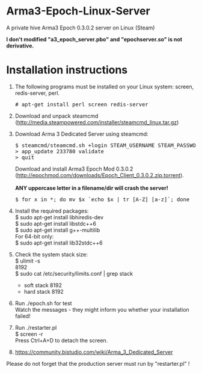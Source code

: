 # Arma3-Epoch-Linux-Server
A private hive Arma3 Epoch 0.3.0.2 server on Linux (Steam)

<b>
I don't modified "a3_epoch_server.pbo" and "epochserver.so" is not derivative.
</b>

# Installation instructions

1. The following programs must be installed on your Linux system: screen, redis-server, perl.
   <pre># apt-get install perl screen redis-server</pre>

2. Download and unpack steamcmd (http://media.steampowered.com/installer/steamcmd_linux.tar.gz)

3. Download Arma 3 Dedicated Server using steamcmd:
   <pre>
   $ steamcmd/steamcmd.sh +login STEAM_USERNAME STEAM_PASSWORD +force_install_dir /home/user/epoch
   > app_update 233780 validate
   > quit
   </pre>
   Download and install Arma3 Epoch Mod 0.3.0.2 (http://epochmod.com/downloads/Epoch_Client_0.3.0.2.zip.torrent).<br><br>
   <b>ANY uppercase letter in a filename/dir will crash the server!</b>
   <pre>
   $ for x in *; do mv $x `echo $x | tr [A-Z] [a-z]`; done
   </pre>

4. Install the required packages:<br>
   $ sudo apt-get install libhiredis-dev<br>
   $ sudo apt-get install libstdc++6<br>
   $ sudo apt-get install g++-multilib<br>
   For 64-bit only:<br>
   $ sudo apt-get install lib32stdc++6

5. Check the system stack size:<br>
   $ ulimit -s<br>
   8192<br>
   $ sudo cat /etc/security/limits.conf | grep stack<br>
   *   soft  stack  8192<br>
   *   hard  stack  8192

6. Run ./epoch.sh for test<br>
   Watch the messages - they might inform you whether your installation failed!

7. Run ./restarter.pl<br>
   $ screen -r<br>
   Press Ctrl+A+D to detach the screen.

8. https://community.bistudio.com/wiki/Arma_3_Dedicated_Server

Please do not forget that the production server must run by "restarter.pl" !
